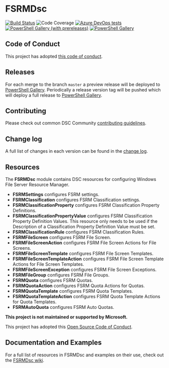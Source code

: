 # FSRMDsc

[![Build Status](https://dev.azure.com/dsccommunity/FSRMDsc/_apis/build/status/dsccommunity.FSRMDsc?branchName=master)](https://dev.azure.com/dsccommunity/FSRMDsc/_build/latest?definitionId=40&branchName=master)
![Code Coverage](https://img.shields.io/azure-devops/coverage/dsccommunity/FSRMDsc/40/master)
[![Azure DevOps tests](https://img.shields.io/azure-devops/tests/dsccommunity/FSRMDsc/40/master)](https://dsccommunity.visualstudio.com/FSRMDsc/_test/analytics?definitionId=40&contextType=build)
[![PowerShell Gallery (with prereleases)](https://img.shields.io/powershellgallery/vpre/FSRMDsc?label=FSRMDsc%20Preview)](https://www.powershellgallery.com/packages/FSRMDsc/)
[![PowerShell Gallery](https://img.shields.io/powershellgallery/v/FSRMDsc?label=FSRMDsc)](https://www.powershellgallery.com/packages/FSRMDsc/)

## Code of Conduct

This project has adopted [this code of conduct](CODE_OF_CONDUCT.md).

## Releases

For each merge to the branch `master` a preview release will be
deployed to [PowerShell Gallery](https://www.powershellgallery.com/).
Periodically a release version tag will be pushed which will deploy a
full release to [PowerShell Gallery](https://www.powershellgallery.com/).

## Contributing

Please check out common DSC Community [contributing guidelines](https://dsccommunity.org/guidelines/contributing).

## Change log

A full list of changes in each version can be found in the [change log](CHANGELOG.md).

## Resources

The **FSRMDsc** module contains DSC resources for configuring Windows File Server
Resource Manager.

- **FSRMSettings** configures FSRM settings.
- **FSRMClassification** configures FSRM Classification settings.
- **FSRMClassificationProperty** configures FSRM Classification Property Definitions.
- **FSRMClassificationPropertyValue** configures FSRM Classification Property
  Definition Values. This resource only needs to be used if the Description of a
  Classification Property Definition Value must be set.
- **FSRMClassificationRule** configures FSRM Classification Rules.
- **FSRMFileScreen** configures FSRM File Screen.
- **FSRMFileScreenAction** configures FSRM File Screen Actions for File Screens.
- **FSRMFileScreenTemplate** configures FSRM File Screen Templates.
- **FSRMFileScreenTemplateAction** configures FSRM File Screen Template Actions
  for File Screen Templates.
- **FSRMFileScreenException** configures FSRM File Screen Exceptions.
- **FSRMFileGroup** configures FSRM File Groups.
- **FSRMQuota** configures FSRM Quotas.
- **FSRMQuotaAction** configures FSRM Quota Actions for Quotas.
- **FSRMQuotaTemplate** configures FSRM Quota Templates.
- **FSRMQuotaTemplateAction** configures FSRM Quota Template Actions for Quota Templates.
- **FSRMAutoQuota** configures FSRM Auto Quotas.

**This project is not maintained or supported by Microsoft.**

This project has adopted this [Open Source Code of Conduct](CODE_OF_CONDUCT.md).

## Documentation and Examples

For a full list of resources in FSRMDsc and examples on their use, check out
the [FSRMDsc wiki](https://github.com/dsccommunity/FSRMDsc/wiki).
